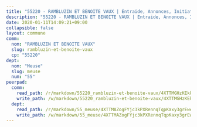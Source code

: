 ```yaml
---
title: "55220 - RAMBLUZIN ET BENOITE VAUX | Entraide, Annonces, Initiatives"
description: "55220 - RAMBLUZIN ET BENOITE VAUX | Entraide, Annonces, Initiatives"
date: 2020-01-11T14:09:21+09:00
collapsible: false
layout: commune
comm:
  nom: "RAMBLUZIN ET BENOITE VAUX"
  slug: rambluzin-et-benoite-vaux
  cp: "55220"
dept:
  nom: "Meuse"
  slug: meuse
  num: "55"
peerpad:
  comm:
    read_path: /r/markdown/55220_rambluzin-et-benoite-vaux/4XTTMGHzKEkksXUr1FDZWUyS7QwgWaYqMu24RbwU3DXRGT3T2
    write_path: /w/markdown/55220_rambluzin-et-benoite-vaux/4XTTMGHzKEkksXUr1FDZWUyS7QwgWaYqMu24RbwU3DXRGT3T2-K3TgUZfa4shRuFwzPwygYQmmMYnBZrdWPVBNjURhsaXogq3g22irSg6wkxqs6pSnBZjLii3cbkKzZM9C4g1yQXVTrfnV5eqzZGu2og33QPKNuDcku6EuvCsV7gZaJCrFDHgnpkzp
  dept:
    read_path: /r/markdown/55_meuse/4XTTMAZogFYjc3kPXRennqTqpKaxy3grEwemFqg29rwkrPVit
    write_path: /w/markdown/55_meuse/4XTTMAZogFYjc3kPXRennqTqpKaxy3grEwemFqg29rwkrPVit-K3TgUKFK4U3KduRmUzLc9vHoSRQG77sF2Wbs3cyWXobZcgb6TfASJcGDPror5ZZanBF6Mpjeq1Ushd16Pu9ha9F7F38qzhQqES3b79Xt7LuU1tzmWNED66pWnroExmsHxWtFur2G
---
```



